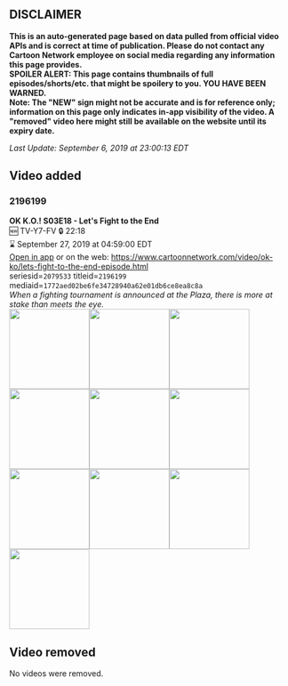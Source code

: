 ## DISCLAIMER
**This is an auto-generated page based on data pulled from official video APIs and is correct at time of publication. Please do not contact any Cartoon Network employee on social media regarding any information this page provides.**  
**SPOILER ALERT: This page contains thumbnails of full episodes/shorts/etc. that might be spoilery to you. YOU HAVE BEEN WARNED.**  
**Note: The "NEW" sign might not be accurate and is for reference only; information on this page only indicates in-app visibility of the video. A "removed" video here might still be available on the website until its expiry date.**  

_Last Update: September 6, 2019 at 23:00:13 EDT_
## Video added
### 2196199
**OK K.O.! S03E18 - Let's Fight to the End**  
🆕 TV-Y7-FV 🔒 22:18  
⌛ September 27, 2019 at 04:59:00 EDT  
[Open in app](https://tinyurl.com/y2poq8gw) or on the web: https://www.cartoonnetwork.com/video/ok-ko/lets-fight-to-the-end-episode.html  
seriesid=`2079533` titleid=`2196199` mediaid=`1772aed02be6fe34728940a62e01db6ce8ea8c8a`  
_When a fighting tournament is announced at the Plaza, there is more at stake than meets the eye._  
<a href="https://s3.amazonaws.com/cartoonorchestrator/2196199_001_1280x720.jpg"><img src="https://s3.amazonaws.com/cartoonorchestrator/2196199_001_640x360.jpg" height="144px" /></a><a href="https://s3.amazonaws.com/cartoonorchestrator/2196199_002_1280x720.jpg"><img src="https://s3.amazonaws.com/cartoonorchestrator/2196199_002_640x360.jpg" height="144px" /></a><a href="https://s3.amazonaws.com/cartoonorchestrator/2196199_003_1280x720.jpg"><img src="https://s3.amazonaws.com/cartoonorchestrator/2196199_003_640x360.jpg" height="144px" /></a><a href="https://s3.amazonaws.com/cartoonorchestrator/2196199_004_1280x720.jpg"><img src="https://s3.amazonaws.com/cartoonorchestrator/2196199_004_640x360.jpg" height="144px" /></a><a href="https://s3.amazonaws.com/cartoonorchestrator/2196199_005_1280x720.jpg"><img src="https://s3.amazonaws.com/cartoonorchestrator/2196199_005_640x360.jpg" height="144px" /></a><a href="https://s3.amazonaws.com/cartoonorchestrator/2196199_006_1280x720.jpg"><img src="https://s3.amazonaws.com/cartoonorchestrator/2196199_006_640x360.jpg" height="144px" /></a><a href="https://s3.amazonaws.com/cartoonorchestrator/2196199_007_1280x720.jpg"><img src="https://s3.amazonaws.com/cartoonorchestrator/2196199_007_640x360.jpg" height="144px" /></a><a href="https://s3.amazonaws.com/cartoonorchestrator/2196199_008_1280x720.jpg"><img src="https://s3.amazonaws.com/cartoonorchestrator/2196199_008_640x360.jpg" height="144px" /></a><a href="https://s3.amazonaws.com/cartoonorchestrator/2196199_009_1280x720.jpg"><img src="https://s3.amazonaws.com/cartoonorchestrator/2196199_009_640x360.jpg" height="144px" /></a><a href="https://s3.amazonaws.com/cartoonorchestrator/2196199_010_1280x720.jpg"><img src="https://s3.amazonaws.com/cartoonorchestrator/2196199_010_640x360.jpg" height="144px" /></a>
## Video removed
No videos were removed.
